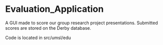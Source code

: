 # Evaluation_Application
A GUI made to score our group research project presentations.  Submitted scores are stored on the Derby database.

Code is located in src/umsl/edu
